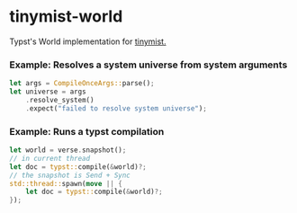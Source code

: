 # tinymist-world

Typst's World implementation for [tinymist.](https://github.com/Myriad-Dreamin/tinymist)

### Example: Resolves a system universe from system arguments

```rust
let args = CompileOnceArgs::parse();
let universe = args
    .resolve_system()
    .expect("failed to resolve system universe");
```

### Example: Runs a typst compilation

```rust
let world = verse.snapshot();
// in current thread
let doc = typst::compile(&world)?;
// the snapshot is Send + Sync
std::thread::spawn(move || {
    let doc = typst::compile(&world)?;
});
```
